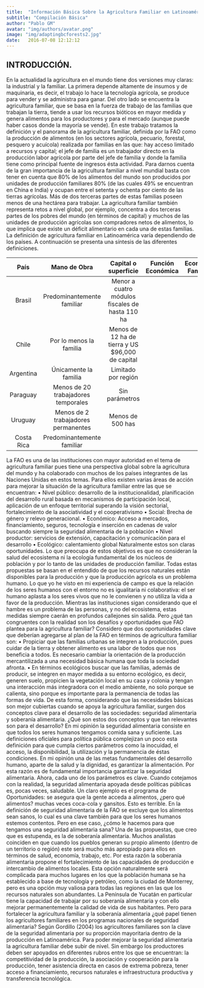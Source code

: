 ```yaml
---
title:  "Información Básica Sobre la Agricultura Familiar en Latinoamérica"
subtitle: "Compilación Básica"
author: "Pablo GM"
avatar: "img/authors/avatar.png"
image: "img/adaptingbcforests2.jpg"
date:   2016-07-08 12:12:12
---
```


## INTRODUCCIÓN.

En la actualidad la agricultura en el mundo tiene dos versiones muy claras: la industrial y la familiar. La primera depende altamente de insumos y de maquinaria, es decir, el trabajo lo hace la tecnología agrícola, se produce para vender y se administra para ganar. Del otro lado se encuentra la agricultura familiar, que se basa en la fuerza de trabajo de las familias que trabajan la tierra, tiende a usar los recursos bióticos en mayor medida y genera alimentos para los productores y para el mercado (aunque puede haber casos donde la mayoría se vende).
En este trabajo tratamos la definición y el panorama de la agricultura familiar, definida por la FAO como la producción de alimentos (en los sectores agrícola, pecuario, forestal, pesquero y acuícola) realizada por familias en las que: hay acceso limitado a recursos y capital; el jefe de familia es un trabajador directo en la producción labor agrícola por parte del jefe de familia y donde la familia tiene como principal fuente de ingresos ésta actividad.
Para darnos cuenta de la gran importancia de la agricultura familiar a nivel mundial basta con tener en cuenta que 80% de los alimentos del mundo son producidos por unidades de producción familiares 80% (de las cuales 49% se encuentran en China e India) y ocupan entre el setenta y ochenta por ciento de las tierras agrícolas. Más de dos terceras partes de estas familias poseen menos de una hectárea para trabajar. 
La agricultura familiar también representa retos a nivel global, por ejemplo, concentra a dos terceras partes de los pobres del mundo (en términos de capital) y muchos de las unidades de producción agrícolas son compradores netos de alimentos, lo que implica que existe un déficit alimentario en cada una de estas familias.
La definición de agricultura familiar en Latinoamérica varía dependiendo de los países. A continuación se presenta una síntesis de las diferentes definiciones.

| País        | Mano de Obra        | Capital o superficie | Función Económica     | Economía Familiar     | Otros                 |
| :---------: |:-------------------:| :-------------------:|  :-------------------:|  :-------------------:|  :-------------------:|
| Brasil      | Predominantemente familiar   |    Menor a cuatro módulos fiscales de hasta 110 ha           |                     |               |                     |               |
| Chile    | Por lo menos la familia      |  Menos de 12 ha de tierra y US $96,000 de capital |                      |               |                      |               |
| Argentina | Únicamente la familia     |  Limitado por región   |                      |               |                      |               |
| Paraguay |  Menos de 20 trabajadores temporales     |      Sin parámetros         |                      |               |                      |               |
| Uruguay | Menos de 2 trabajadores permanentes  |  Menos de 500 has             |                      |               |                      |               |
| Costa Rica |    Predominantemente familiar   |               |                      |               |                      |               |


La FAO es una de las instituciones con mayor autoridad en el tema de agricultura familiar pues tiene una perspectiva global sobre la agricultura del mundo y ha colaborado con muchos de los países integrantes de las Naciones Unidas en estos temas. Para ellos existen varias áreas de acción para mejorar la situación de la agricultura familiar entre las que se encuentran: 
•	Nivel público: desarrollo de la institucionalidad, planificación del desarrollo rural basada en mecanismos de participación local, aplicación de un enfoque territorial superando la visión sectorial, fortalecimiento de la asociatividad y el cooperativismo
•	Social: Brecha de género y relevo generacional.
•	Económico: Acceso a mercados, financiamiento, seguros, tecnología e inserción en cadenas de valor buscando siempre la seguridad alimentaria de la población
•	Nivel productor: servicios de extensión, capacitación y comunicación para el desarrollo
•	Ecológico: calentamiento global
Naturalmente estos son claras oportunidades. Lo que preocupa de estos objetivos es que no consideran la salud del ecosistema ni la ecología fundamental de los núcleos de población y por lo tanto de las unidades de producción familiar. Todas estas propuestas se basan en el entendido de que los recursos naturales están disponibles para la producción y que la producción agrícola es un problema humano. Lo que yo he visto en mi experiencia de campo es que la relación de los seres humanos con el entorno no es igualitaria ni colaborativa: el ser humano aplasta a los seres vivos que no le convienen y no utiliza la vida a favor de la producción. Mientras las instituciones sigan considerando que el hambre es un problema de las personas, y no del ecosistema, estas medidas siempre caerán en profundos callejones sin salida. 
Pero ¿qué tan congruentes con la realidad son los desafíos y oportunidades que FAO plantea para la agricultura familiar? Considero que dos oportunidades clave que deberían agregarse al plan de la FAO en términos de agricultura familiar son:
•	Propiciar que las familias urbanas se integren a la producción, pues cuidar de la tierra y obtener alimento es una labor de todos que nos beneficia a todos. Es necesario cambiar la orientación de la producción mercantilizada a una necesidad básica humana que toda la sociedad afronta.
•	En términos ecológicos buscar que las familias, además de producir, se integren en mayor medida a su entorno ecológico, es decir, generen suelo, propicien la vegetación local en su casa y colonia y tengan una interacción más integradora con el medio ambiente, no solo porque se calienta, sino porque es importante para la permanencia de todas las formas de vida.
De esta forma, considerando que las necesidades básicas son mejor cubiertas cuando se apoya la agricultura familiar, surgen dos conceptos clave para el desarrollo de las sociedades: seguridad alimentaria y soberanía alimentaria. ¿Qué son estos dos conceptos y que tan relevantes son para el desarrollo? 
En mi opinión la seguridad alimentaria consiste en que todos los seres humanos tengamos comida sana y suficiente. Las definiciones oficiales para política pública complejizan un poco esta definición para que cumpla ciertos parámetros como la inocuidad, el acceso, la disponibilidad, la utilización y la permanencia de éstas condiciones. En mi opinión una de las metas fundamentales del desarrollo humano, aparte de la salud y la dignidad, es garantizar la alimentación. Por esta razón es de fundamental importancia garantizar la seguridad alimentaria. Ahora, cada uno de los parámetros es clave.
Cuando cotejamos con la realidad, la seguridad alimentaria apoyada desde políticas públicas es, pocas veces, saludable. Un claro ejemplo es el programa de Oportunidades: se asegura que la gente acceda a alimentos, ¿pero qué alimentos? muchas veces coca-cola y gansitos. Esto es terrible. En la definición de seguridad alimentaria de la FAO se excluye que los alimentos sean sanos, lo cual es una clave también para que los seres humanos estemos contentos. Pero en ese caso, ¿cómo le hacemos para que tengamos una seguridad alimentaria sana?
Una  de las propuestas, que creo que es estupenda, es la de soberanía alimentaria. Muchos analistas coinciden en que cuando los pueblos generan su propio alimento (dentro de un territorio o región) este será mucho más apropiado para ellos en términos de salud, economía, trabajo, etc. Por esta razón la soberanía alimentaria propone el fortalecimiento de las capacidades de producción e intercambio de alimentos locales. Esta opción naturalmente será complicada para muchos lugares en los que la población humana se ha establecido a base de tecnología y petróleo, como la ciudad de Monterrey, pero es una opción muy valiosa para todas las regiones en las que los recursos naturales son abundantes. La Península de Yucatán en particular tiene la capacidad de trabajar por su soberanía alimentaria y con ello mejorar permanentemente la calidad de vida de sus habitantes.
Pero para fortalecer la agricultura familiar y la soberanía alimentaria ¿qué papel tienen los agricultores familiares en los programas nacionales de seguridad alimentaria? Según Gordillo (2004) los agricultores familiares son la clave de la seguridad alimentaria por su proporción mayoritaria dentro de la producción en Latinoamérica. Para poder mejorar la seguridad alimentaria la agricultura familiar debe subir de nivel. Sin embargo los productores deben ser apoyados en diferentes rubros entre los que se encuentran: la competitividad de la producción, la asociación y cooperación para la producción, tener asistencia directa en casos de extrema pobreza, tener acceso a financiamiento, recursos naturales e infraestructura productiva y transferencia tecnológica.
